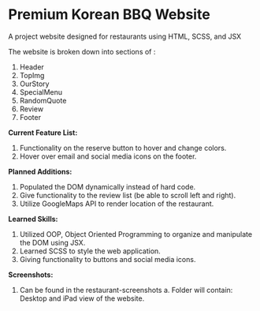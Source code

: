 # Premium Korean BBQ Website

A project website designed for restaurants using HTML, SCSS, and JSX

The website is broken down into sections of :
1. Header 
2. TopImg
3. OurStory 
4. SpecialMenu
4. RandomQuote
5. Review
6. Footer

**Current Feature List:**
1. Functionality on the reserve button to hover and change colors.
2. Hover over email and social media icons on the footer.



**Planned Additions:**
1. Populated the DOM dynamically instead of hard code.
2. Give functionality to the review list (be able to scroll left and right).
3. Utilize GoogleMaps API to render location of the restaurant.


**Learned Skills:**
1. Utilized OOP, Object Oriented Programming to organize and manipulate the DOM using JSX.
2. Learned SCSS to style the web application.
3. Giving functionality to buttons and social media icons. 

**Screenshots:**
1. Can be found in the restaurant-screenshots
	a. Folder will contain: Desktop and iPad view of the website. 
